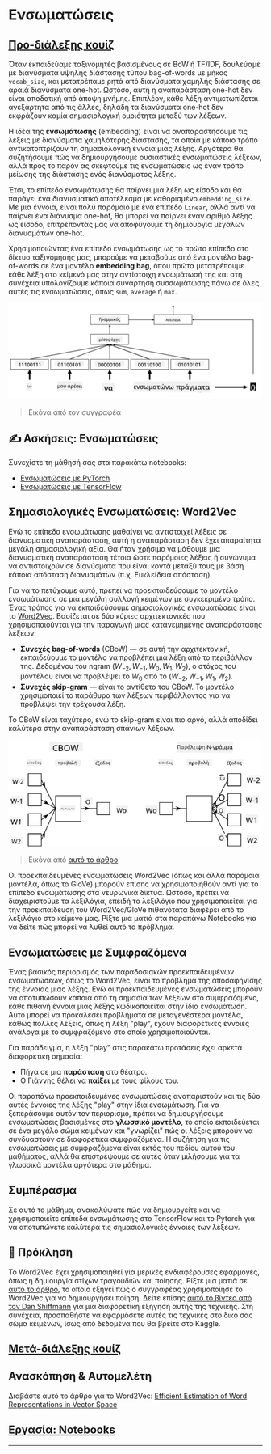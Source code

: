<!--
CO_OP_TRANSLATOR_METADATA:
{
  "original_hash": "b708c9b85b833864c73c6281f1e6b96e",
  "translation_date": "2025-09-23T09:00:44+00:00",
  "source_file": "lessons/5-NLP/14-Embeddings/README.md",
  "language_code": "el"
}
-->
# Ενσωματώσεις

## [Προ-διάλεξης κουίζ](https://ff-quizzes.netlify.app/en/ai/quiz/27)

Όταν εκπαιδεύαμε ταξινομητές βασισμένους σε BoW ή TF/IDF, δουλεύαμε με διανύσματα υψηλής διάστασης τύπου bag-of-words με μήκος `vocab_size`, και μετατρέπαμε ρητά από διανύσματα χαμηλής διάστασης σε αραιά διανύσματα one-hot. Ωστόσο, αυτή η αναπαράσταση one-hot δεν είναι αποδοτική από άποψη μνήμης. Επιπλέον, κάθε λέξη αντιμετωπίζεται ανεξάρτητα από τις άλλες, δηλαδή τα διανύσματα one-hot δεν εκφράζουν καμία σημασιολογική ομοιότητα μεταξύ των λέξεων.

Η ιδέα της **ενσωμάτωσης** (embedding) είναι να αναπαραστήσουμε τις λέξεις με διανύσματα χαμηλότερης διάστασης, τα οποία με κάποιο τρόπο αντικατοπτρίζουν τη σημασιολογική έννοια μιας λέξης. Αργότερα θα συζητήσουμε πώς να δημιουργήσουμε ουσιαστικές ενσωματώσεις λέξεων, αλλά προς το παρόν ας σκεφτούμε τις ενσωματώσεις ως έναν τρόπο μείωσης της διάστασης ενός διανύσματος λέξης.

Έτσι, το επίπεδο ενσωμάτωσης θα παίρνει μια λέξη ως είσοδο και θα παράγει ένα διανυσματικό αποτέλεσμα με καθορισμένο `embedding_size`. Με μια έννοια, είναι πολύ παρόμοιο με ένα επίπεδο `Linear`, αλλά αντί να παίρνει ένα διάνυσμα one-hot, θα μπορεί να παίρνει έναν αριθμό λέξης ως είσοδο, επιτρέποντάς μας να αποφύγουμε τη δημιουργία μεγάλων διανυσμάτων one-hot.

Χρησιμοποιώντας ένα επίπεδο ενσωμάτωσης ως το πρώτο επίπεδο στο δίκτυο ταξινόμησής μας, μπορούμε να μεταβούμε από ένα μοντέλο bag-of-words σε ένα μοντέλο **embedding bag**, όπου πρώτα μετατρέπουμε κάθε λέξη στο κείμενό μας στην αντίστοιχη ενσωμάτωσή της και στη συνέχεια υπολογίζουμε κάποια συνάρτηση συσσωμάτωσης πάνω σε όλες αυτές τις ενσωματώσεις, όπως `sum`, `average` ή `max`.  

![Εικόνα που δείχνει έναν ταξινομητή ενσωμάτωσης για πέντε λέξεις ακολουθίας.](../../../../../translated_images/embedding-classifier-example.b77f021a7ee67eeec8e68bfe11636c5b97d6eaa067515a129bfb1d0034b1ac5b.el.png)

> Εικόνα από τον συγγραφέα

## ✍️ Ασκήσεις: Ενσωματώσεις

Συνεχίστε τη μάθησή σας στα παρακάτω notebooks:
* [Ενσωματώσεις με PyTorch](EmbeddingsPyTorch.ipynb)
* [Ενσωματώσεις με TensorFlow](EmbeddingsTF.ipynb)

## Σημασιολογικές Ενσωματώσεις: Word2Vec

Ενώ το επίπεδο ενσωμάτωσης μαθαίνει να αντιστοιχεί λέξεις σε διανυσματική αναπαράσταση, αυτή η αναπαράσταση δεν έχει απαραίτητα μεγάλη σημασιολογική αξία. Θα ήταν χρήσιμο να μάθουμε μια διανυσματική αναπαράσταση τέτοια ώστε παρόμοιες λέξεις ή συνώνυμα να αντιστοιχούν σε διανύσματα που είναι κοντά μεταξύ τους με βάση κάποια απόσταση διανυσμάτων (π.χ. Ευκλείδεια απόσταση).

Για να το πετύχουμε αυτό, πρέπει να προεκπαιδεύσουμε το μοντέλο ενσωμάτωσης σε μια μεγάλη συλλογή κειμένων με συγκεκριμένο τρόπο. Ένας τρόπος για να εκπαιδεύσουμε σημασιολογικές ενσωματώσεις είναι το [Word2Vec](https://en.wikipedia.org/wiki/Word2vec). Βασίζεται σε δύο κύριες αρχιτεκτονικές που χρησιμοποιούνται για την παραγωγή μιας κατανεμημένης αναπαράστασης λέξεων:

 - **Συνεχές bag-of-words** (CBoW) — σε αυτή την αρχιτεκτονική, εκπαιδεύουμε το μοντέλο να προβλέπει μια λέξη από το περιβάλλον της. Δεδομένου του ngram $(W_{-2},W_{-1},W_0,W_1,W_2)$, ο στόχος του μοντέλου είναι να προβλέψει το $W_0$ από το $(W_{-2},W_{-1},W_1,W_2)$.
 - **Συνεχές skip-gram** — είναι το αντίθετο του CBoW. Το μοντέλο χρησιμοποιεί το παράθυρο των λέξεων περιβάλλοντος για να προβλέψει την τρέχουσα λέξη.

Το CBoW είναι ταχύτερο, ενώ το skip-gram είναι πιο αργό, αλλά αποδίδει καλύτερα στην αναπαράσταση σπάνιων λέξεων.

![Εικόνα που δείχνει τους αλγορίθμους CBoW και Skip-Gram για τη μετατροπή λέξεων σε διανύσματα.](../../../../../translated_images/example-algorithms-for-converting-words-to-vectors.fbe9207a726922f6f0f5de66427e8a6eda63809356114e28fb1fa5f4a83ebda7.el.png)

> Εικόνα από [αυτό το άρθρο](https://arxiv.org/pdf/1301.3781.pdf)

Οι προεκπαιδευμένες ενσωματώσεις Word2Vec (όπως και άλλα παρόμοια μοντέλα, όπως το GloVe) μπορούν επίσης να χρησιμοποιηθούν αντί για το επίπεδο ενσωμάτωσης στα νευρωνικά δίκτυα. Ωστόσο, πρέπει να διαχειριστούμε τα λεξιλόγια, επειδή το λεξιλόγιο που χρησιμοποιείται για την προεκπαίδευση του Word2Vec/GloVe πιθανότατα διαφέρει από το λεξιλόγιο στο κείμενό μας. Ρίξτε μια ματιά στα παραπάνω Notebooks για να δείτε πώς μπορεί να λυθεί αυτό το πρόβλημα.

## Ενσωματώσεις με Συμφραζόμενα

Ένας βασικός περιορισμός των παραδοσιακών προεκπαιδευμένων ενσωματώσεων, όπως το Word2Vec, είναι το πρόβλημα της αποσαφήνισης της έννοιας μιας λέξης. Ενώ οι προεκπαιδευμένες ενσωματώσεις μπορούν να αποτυπώσουν κάποια από τη σημασία των λέξεων στο συμφραζόμενο, κάθε πιθανή έννοια μιας λέξης κωδικοποιείται στην ίδια ενσωμάτωση. Αυτό μπορεί να προκαλέσει προβλήματα σε μεταγενέστερα μοντέλα, καθώς πολλές λέξεις, όπως η λέξη "play", έχουν διαφορετικές έννοιες ανάλογα με το συμφραζόμενο στο οποίο χρησιμοποιούνται.

Για παράδειγμα, η λέξη "play" στις παρακάτω προτάσεις έχει αρκετά διαφορετική σημασία:

- Πήγα σε μια **παράσταση** στο θέατρο.
- Ο Γιάννης θέλει να **παίξει** με τους φίλους του.

Οι παραπάνω προεκπαιδευμένες ενσωματώσεις αναπαριστούν και τις δύο αυτές έννοιες της λέξης "play" στην ίδια ενσωμάτωση. Για να ξεπεράσουμε αυτόν τον περιορισμό, πρέπει να δημιουργήσουμε ενσωματώσεις βασισμένες στο **γλωσσικό μοντέλο**, το οποίο εκπαιδεύεται σε ένα μεγάλο σώμα κειμένων και "γνωρίζει" πώς οι λέξεις μπορούν να συνδυαστούν σε διαφορετικά συμφραζόμενα. Η συζήτηση για τις ενσωματώσεις με συμφραζόμενα είναι εκτός του πεδίου αυτού του μαθήματος, αλλά θα επιστρέψουμε σε αυτές όταν μιλήσουμε για τα γλωσσικά μοντέλα αργότερα στο μάθημα.

## Συμπέρασμα

Σε αυτό το μάθημα, ανακαλύψατε πώς να δημιουργείτε και να χρησιμοποιείτε επίπεδα ενσωμάτωσης στο TensorFlow και το Pytorch για να αποτυπώνετε καλύτερα τις σημασιολογικές έννοιες των λέξεων.

## 🚀 Πρόκληση

Το Word2Vec έχει χρησιμοποιηθεί για μερικές ενδιαφέρουσες εφαρμογές, όπως η δημιουργία στίχων τραγουδιών και ποίησης. Ρίξτε μια ματιά σε [αυτό το άρθρο](https://www.politetype.com/blog/word2vec-color-poems), το οποίο εξηγεί πώς ο συγγραφέας χρησιμοποίησε το Word2Vec για να δημιουργήσει ποίηση. Δείτε επίσης [αυτό το βίντεο από τον Dan Shiffmann](https://www.youtube.com/watch?v=LSS_bos_TPI&ab_channel=TheCodingTrain) για μια διαφορετική εξήγηση αυτής της τεχνικής. Στη συνέχεια, προσπαθήστε να εφαρμόσετε αυτές τις τεχνικές στο δικό σας σώμα κειμένων, ίσως από δεδομένα που θα βρείτε στο Kaggle.

## [Μετά-διάλεξης κουίζ](https://ff-quizzes.netlify.app/en/ai/quiz/28)

## Ανασκόπηση & Αυτομελέτη

Διαβάστε αυτό το άρθρο για το Word2Vec: [Efficient Estimation of Word Representations in Vector Space](https://arxiv.org/pdf/1301.3781.pdf)

## [Εργασία: Notebooks](assignment.md)

---

